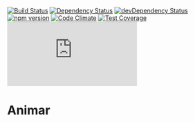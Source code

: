 [![Build Status](https://img.shields.io/travis/vincentriemer/animar/master.svg?style=flat)](https://travis-ci.org/vincentriemer/animar) [![Dependency Status](https://img.shields.io/david/vincentriemer/animar.svg?style=flat)](https://david-dm.org/vincentriemer/animar) [![devDependency Status](https://img.shields.io/david/dev/vincentriemer/animar.svg?style=flat)](https://david-dm.org/vincentriemer/animar#info=devDependencies) [![npm version](https://img.shields.io/npm/v/animar.js.svg?style=flat)](http://badge.fury.io/js/animar) [![Code Climate](https://img.shields.io/codeclimate/github/vincentriemer/animar.svg?style=flat)](https://codeclimate.com/github/vincentriemer/animar) [![Test Coverage](https://img.shields.io/codeclimate/coverage/github/vincentriemer/animar.svg?style=flat)](https://codeclimate.com/github/vincentriemer/animar)
[![size](http://codeweight.herokuapp.com/vincentriemer/animar/blob/master/dist/animar.min.js)](https://github.com/vincentriemer/animar/blob/master/dist/animar.min.js)

# Animar

